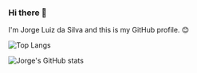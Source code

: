 ### Hi there 👋

I'm Jorge Luiz da Silva and this is my GitHub profile. 😊

![Top Langs](https://github-readme-stats.vercel.app/api/top-langs/?username=jlsilva01&layout=compact&show_icons=true&theme=dark&locale=pt-br&card_width=550px)

![Jorge's GitHub stats](https://github-readme-stats.vercel.app/api?username=jlsilva01&show_icons=true&theme=dark&locale=pt-br)
